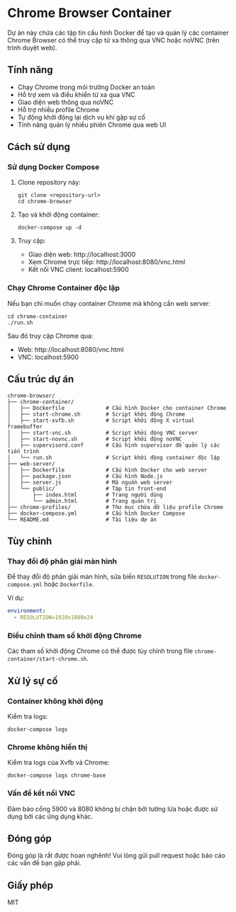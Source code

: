 # Chrome Browser Container

Dự án này chứa các tập tin cấu hình Docker để tạo và quản lý các container Chrome Browser có thể truy cập từ xa thông qua VNC hoặc noVNC (trên trình duyệt web).

## Tính năng

- Chạy Chrome trong môi trường Docker an toàn
- Hỗ trợ xem và điều khiển từ xa qua VNC
- Giao diện web thông qua noVNC
- Hỗ trợ nhiều profile Chrome
- Tự động khởi động lại dịch vụ khi gặp sự cố
- Tính năng quản lý nhiều phiên Chrome qua web UI

## Cách sử dụng

### Sử dụng Docker Compose

1. Clone repository này:
   ```
   git clone <repository-url>
   cd chrome-browser
   ```

2. Tạo và khởi động container:
   ```
   docker-compose up -d
   ```

3. Truy cập:
   - Giao diện web: http://localhost:3000
   - Xem Chrome trực tiếp: http://localhost:8080/vnc.html
   - Kết nối VNC client: localhost:5900

### Chạy Chrome Container độc lập

Nếu bạn chỉ muốn chạy container Chrome mà không cần web server:

```
cd chrome-container
./run.sh
```

Sau đó truy cập Chrome qua:
- Web: http://localhost:8080/vnc.html
- VNC: localhost:5900

## Cấu trúc dự án

```
chrome-browser/
├── chrome-container/
│   ├── Dockerfile             # Cấu hình Docker cho container Chrome
│   ├── start-chrome.sh        # Script khởi động Chrome
│   ├── start-xvfb.sh          # Script khởi động X virtual framebuffer
│   ├── start-vnc.sh           # Script khởi động VNC server
│   ├── start-novnc.sh         # Script khởi động noVNC
│   ├── supervisord.conf       # Cấu hình supervisor để quản lý các tiến trình
│   └── run.sh                 # Script khởi động container độc lập
├── web-server/
│   ├── Dockerfile             # Cấu hình Docker cho web server
│   ├── package.json           # Cấu hình Node.js
│   ├── server.js              # Mã nguồn web server
│   └── public/                # Tập tin front-end
│       ├── index.html         # Trang người dùng
│       └── admin.html         # Trang quản trị
├── chrome-profiles/           # Thư mục chứa dữ liệu profile Chrome
├── docker-compose.yml         # Cấu hình Docker Compose
└── README.md                  # Tài liệu dự án
```

## Tùy chỉnh

### Thay đổi độ phân giải màn hình

Để thay đổi độ phân giải màn hình, sửa biến `RESOLUTION` trong file `docker-compose.yml` hoặc `Dockerfile`.

Ví dụ:
```yaml
environment:
  - RESOLUTION=1920x1080x24
```

### Điều chỉnh tham số khởi động Chrome

Các tham số khởi động Chrome có thể được tùy chỉnh trong file `chrome-container/start-chrome.sh`.

## Xử lý sự cố

### Container không khởi động

Kiểm tra logs:
```
docker-compose logs
```

### Chrome không hiển thị

Kiểm tra logs của Xvfb và Chrome:
```
docker-compose logs chrome-base
```

### Vấn đề kết nối VNC

Đảm bảo cổng 5900 và 8080 không bị chặn bởi tường lửa hoặc được sử dụng bởi các ứng dụng khác.

## Đóng góp

Đóng góp là rất được hoan nghênh! Vui lòng gửi pull request hoặc báo cáo các vấn đề bạn gặp phải.

## Giấy phép

MIT 